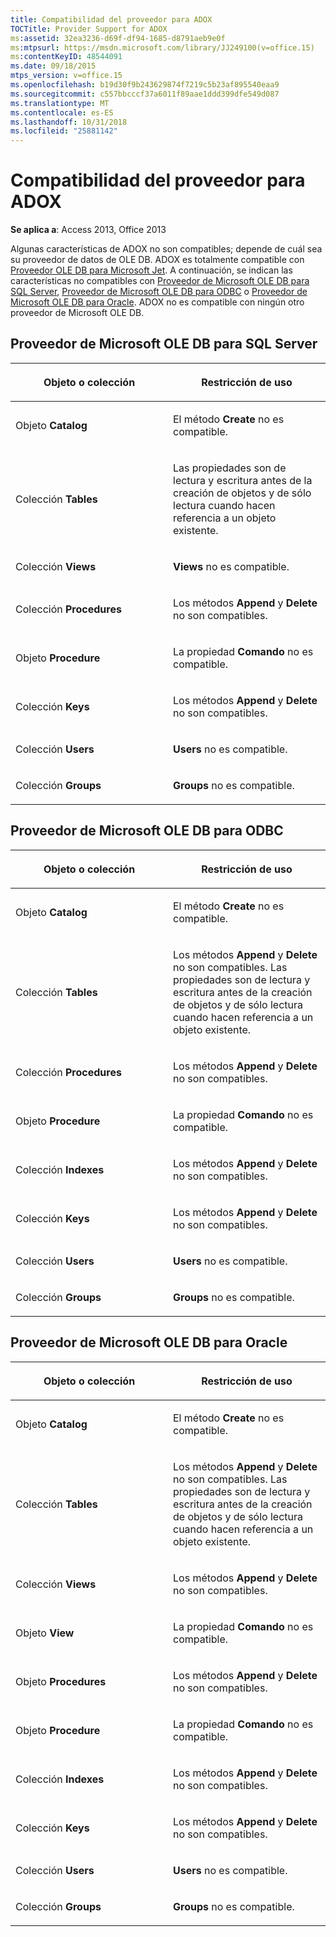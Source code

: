 ```yaml
---
title: Compatibilidad del proveedor para ADOX
TOCTitle: Provider Support for ADOX
ms:assetid: 32ea3236-d69f-df94-1685-d8791aeb9e0f
ms:mtpsurl: https://msdn.microsoft.com/library/JJ249100(v=office.15)
ms:contentKeyID: 48544091
ms.date: 09/18/2015
mtps_version: v=office.15
ms.openlocfilehash: b19d30f9b243629874f7219c5b23af895540eaa9
ms.sourcegitcommit: c557bbcccf37a6011f89aae1ddd399dfe549d087
ms.translationtype: MT
ms.contentlocale: es-ES
ms.lasthandoff: 10/31/2018
ms.locfileid: "25881142"
---
```

# <a name="provider-support-for-adox"></a>Compatibilidad del proveedor para ADOX


**Se aplica a**: Access 2013, Office 2013

Algunas características de ADOX no son compatibles; depende de cuál sea su proveedor de datos de OLE DB. ADOX es totalmente compatible con [Proveedor OLE DB para Microsoft Jet](microsoft-ole-db-provider-for-microsoft-jet.md). A continuación, se indican las características no compatibles con [Proveedor de Microsoft OLE DB para SQL Server](microsoft-ole-db-provider-for-sql-server.md), [Proveedor de Microsoft OLE DB para ODBC](microsoft-ole-db-provider-for-odbc.md) o [Proveedor de Microsoft OLE DB para Oracle](microsoft-ole-db-provider-for-oracle.md). ADOX no es compatible con ningún otro proveedor de Microsoft OLE DB.

## <a name="microsoft-ole-db-provider-for-sql-server"></a>Proveedor de Microsoft OLE DB para SQL Server

<table>
<colgroup>
<col style="width: 50%" />
<col style="width: 50%" />
</colgroup>
<thead>
<tr class="header">
<th><p>Objeto o colección</p></th>
<th><p>Restricción de uso</p></th>
</tr>
</thead>
<tbody>
<tr class="odd">
<td><p>Objeto <strong>Catalog</strong></p></td>
<td><p>El método <strong>Create</strong> no es compatible.</p></td>
</tr>
<tr class="even">
<td><p>Colección <strong>Tables</strong></p></td>
<td><p>Las propiedades son de lectura y escritura antes de la creación de objetos y de sólo lectura cuando hacen referencia a un objeto existente.</p></td>
</tr>
<tr class="odd">
<td><p>Colección <strong>Views</strong></p></td>
<td><p><strong>Views</strong> no es compatible.</p></td>
</tr>
<tr class="even">
<td><p>Colección <strong>Procedures</strong></p></td>
<td><p>Los métodos <strong>Append</strong> y <strong>Delete</strong> no son compatibles.</p></td>
</tr>
<tr class="odd">
<td><p>Objeto <strong>Procedure</strong></p></td>
<td><p>La propiedad <strong>Comando</strong> no es compatible.</p></td>
</tr>
<tr class="even">
<td><p>Colección <strong>Keys</strong></p></td>
<td><p>Los métodos <strong>Append</strong> y <strong>Delete</strong> no son compatibles.</p></td>
</tr>
<tr class="odd">
<td><p>Colección <strong>Users</strong></p></td>
<td><p><strong>Users</strong> no es compatible.</p></td>
</tr>
<tr class="even">
<td><p>Colección <strong>Groups</strong></p></td>
<td><p><strong>Groups</strong> no es compatible.</p></td>
</tr>
</tbody>
</table>


## <a name="microsoft-ole-db-provider-for-odbc"></a>Proveedor de Microsoft OLE DB para ODBC

<table>
<colgroup>
<col style="width: 50%" />
<col style="width: 50%" />
</colgroup>
<thead>
<tr class="header">
<th><p>Objeto o colección</p></th>
<th><p>Restricción de uso</p></th>
</tr>
</thead>
<tbody>
<tr class="odd">
<td><p>Objeto <strong>Catalog</strong></p></td>
<td><p>El método <strong>Create</strong> no es compatible.</p></td>
</tr>
<tr class="even">
<td><p>Colección <strong>Tables</strong></p></td>
<td><p>Los métodos <strong>Append</strong> y <strong>Delete</strong> no son compatibles.
 Las propiedades son de lectura y escritura antes de la creación de objetos y de sólo lectura cuando hacen referencia a un objeto existente.</p></td>
</tr>
<tr class="odd">
<td><p>Colección <strong>Procedures</strong></p></td>
<td><p>Los métodos <strong>Append</strong> y <strong>Delete</strong> no son compatibles.</p></td>
</tr>
<tr class="even">
<td><p>Objeto <strong>Procedure</strong></p></td>
<td><p>La propiedad <strong>Comando</strong> no es compatible.</p></td>
</tr>
<tr class="odd">
<td><p>Colección <strong>Indexes</strong></p></td>
<td><p>Los métodos <strong>Append</strong> y <strong>Delete</strong> no son compatibles.</p></td>
</tr>
<tr class="even">
<td><p>Colección <strong>Keys</strong></p></td>
<td><p>Los métodos <strong>Append</strong> y <strong>Delete</strong> no son compatibles.</p></td>
</tr>
<tr class="odd">
<td><p>Colección <strong>Users</strong></p></td>
<td><p><strong>Users</strong> no es compatible.</p></td>
</tr>
<tr class="even">
<td><p>Colección <strong>Groups</strong></p></td>
<td><p><strong>Groups</strong> no es compatible.</p></td>
</tr>
</tbody>
</table>


## <a name="microsoft-ole-db-provider-for-oracle"></a>Proveedor de Microsoft OLE DB para Oracle

<table>
<colgroup>
<col style="width: 50%" />
<col style="width: 50%" />
</colgroup>
<thead>
<tr class="header">
<th><p>Objeto o colección</p></th>
<th><p>Restricción de uso</p></th>
</tr>
</thead>
<tbody>
<tr class="odd">
<td><p>Objeto <strong>Catalog</strong></p></td>
<td><p>El método <strong>Create</strong> no es compatible.</p></td>
</tr>
<tr class="even">
<td><p>Colección <strong>Tables</strong></p></td>
<td><p>Los métodos <strong>Append</strong> y <strong>Delete</strong> no son compatibles.
 Las propiedades son de lectura y escritura antes de la creación de objetos y de sólo lectura cuando hacen referencia a un objeto existente.</p></td>
</tr>
<tr class="odd">
<td><p>Colección <strong>Views</strong></p></td>
<td><p>Los métodos <strong>Append</strong> y <strong>Delete</strong> no son compatibles.</p></td>
</tr>
<tr class="even">
<td><p>Objeto <strong>View</strong></p></td>
<td><p>La propiedad <strong>Comando</strong> no es compatible.</p></td>
</tr>
<tr class="odd">
<td><p>Objeto <strong>Procedures</strong></p></td>
<td><p>Los métodos <strong>Append</strong> y <strong>Delete</strong> no son compatibles.</p></td>
</tr>
<tr class="even">
<td><p>Objeto <strong>Procedure</strong></p></td>
<td><p>La propiedad <strong>Comando</strong> no es compatible.</p></td>
</tr>
<tr class="odd">
<td><p>Colección <strong>Indexes</strong></p></td>
<td><p>Los métodos <strong>Append</strong> y <strong>Delete</strong> no son compatibles.</p></td>
</tr>
<tr class="even">
<td><p>Colección <strong>Keys</strong></p></td>
<td><p>Los métodos <strong>Append</strong> y <strong>Delete</strong> no son compatibles.</p></td>
</tr>
<tr class="odd">
<td><p>Colección <strong>Users</strong></p></td>
<td><p><strong>Users</strong> no es compatible.</p></td>
</tr>
<tr class="even">
<td><p>Colección <strong>Groups</strong></p></td>
<td><p><strong>Groups</strong> no es compatible.</p></td>
</tr>
</tbody>
</table>

